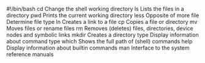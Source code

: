 #!/bin/bash
cd	Change the shell working directory
ls	Lists the files in a directory
pwd	Prints the current working directory
less	Opposite of more
file	Determine file type
ln	Creates a link to a file
cp	Copies a file or directory
mv	Moves files or rename files
rm	Removes (deletes) files, directories, device nodes and symbolic links
mkdir	Creates a directory
type	Display information about command type
which	Shows the full path of (shell) commands
help	Display information about builtin commands
man	Interface to the system reference manuals
